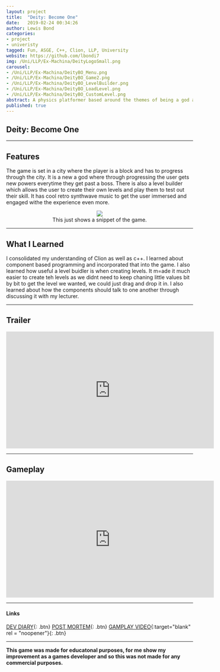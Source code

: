 ```yaml
---
layout: project
title:  "Deity: Become One"
date:   2019-02-24 00:34:26
author: Lewis Bond
categories: 
- project
- univeristy
tagged: Fun, ASGE, C++, Clion, LLP, University
website: https://github.com/lbondi7
img: /Uni/LLP/Ex-Machina/DeityLogoSmall.png
carousel:
- /Uni/LLP/Ex-Machina/DeityBO_Menu.png
- /Uni/LLP/Ex-Machina/DeityBO_Game2.png
- /Uni/LLP/Ex-Machina/DeityBO_LevelBuilder.png
- /Uni/LLP/Ex-Machina/DeityBO_LoadLevel.png
- /Uni/LLP/Ex-Machina/DeityBO_CustomLevel.png
abstract: A physics platformer based around the themes of being a god and manipulation
published: true
---
```


## Deity: Become One

---

## Features

The game is set in a city where the player is a block and has to progress through the city. It is a new a god where through progressing the user gets new powers everytime they get past a boss. There is also a level builder which allows the user to create their own levels and play them to test out their skill. It has cool retro synthwave music to get the user immersed and engaged withe the experience even more.

<center>
<figure>
    <a href="/assets/img/blog/Uni/LLP/Ex-MachinaDevDiary/DeityBO.gif"><img src="/assets/img/blog/Uni/LLP/Ex-MachinaDevDiary/DeityBO.gif"></a>
    <figcaption>This just shows a snippet of the game.</figcaption>
</figure>
</center>

---

## What I Learned

I consolidated my understanding of Clion as well as c++. I learned about component based programming and incorporated that into the game. I also learned how useful a level buidler is when creating levels. It m=ade it much easier to create teh levels as we didnt need to keep chaning little values bit by bit to get the level we wanted, we could just drag and drop it in. I also learned about how the components should talk to one another through discussing it with my lecturer.

---

## Trailer

<p style="text-align: center">
<iframe width="560" height="315" src="https://www.youtube.com/embed/GBajYHEbLPI" frameborder="0" allow="accelerometer; autoplay; encrypted-media; gyroscope; picture-in-picture" allowfullscreen></iframe>
</p>

---

## Gameplay


<p style="text-align: center">
   
<iframe width="560" height="315" src="https://www.youtube.com/embed/Wx1z6k1Ga_o" frameborder="0" allow="accelerometer; autoplay; encrypted-media; gyroscope; picture-in-picture" allowfullscreen></iframe>
</p>


---

#### Links

[DEV DIARY](https://lbondi7.github.io/developer%20diary/low%20level%20programming%20dev%20diary/ex-machina%20dev%20diary/llp-dd-ExMachina-1){: .btn}
[POST MORTEM](https://lbondi7.github.io/developer%20diary/low%20level%20programming%20dev%20diary/ex-machina%20dev%20diary/post%20mortem/llp-dd-ExMachina-post_mortem){: .btn}
[GAMPLAY VIDEO](https://www.youtube.com/embed/Wx1z6k1Ga_o){:target="blank" rel = "noopener"}{: .btn}

---

**This game was made for educatonal purposes, for me show my improvement as a games developer and so this was not made for any commercial purposes.** 

